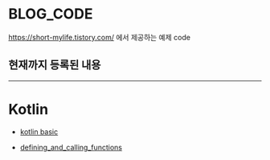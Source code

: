 # BLOG_CODE

https://short-mylife.tistory.com/ 에서 제공하는 예제 code

## 현재까지 등록된 내용
------
# Kotlin

* [kotlin basic](https://github.com/SooYoungJang/BLOG_CODE/tree/main/kotlin_basic/app/src/main/java/com/example/kotlin_basic)

* [defining_and_calling_functions](https://github.com/SooYoungJang/BLOG_CODE/tree/main/kotlin_basic/app/src/main/java/com/example/defining_and_calling_functions)
